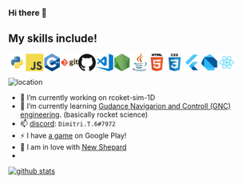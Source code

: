 ### Hi there 👋

## My skills include!

<img align="left" alt="Python" width="35px" src="https://raw.githubusercontent.com/github/explore/master/topics/python/python.png" />
<img align="left" alt="Javascript" width="35px" src="https://raw.githubusercontent.com/github/explore/master/topics/javascript/javascript.png" />
<img align="left" alt="cpp" width="35px" src="https://raw.githubusercontent.com/github/explore/master/topics/cpp/cpp.png" />
<img align="left" alt="Git" width="35px" src="https://raw.githubusercontent.com/github/explore/master/topics/git/git.png" />
<img align="left" alt="Github" width="35px" src="https://raw.githubusercontent.com/github/explore/master/topics/github/github.png" />
<img align="left" alt="VS Code" width="35px" src="https://raw.githubusercontent.com/github/explore/master/topics/visual-studio-code/visual-studio-code.png" />
<img align="left" alt="Node Js" width="35px" src="https://raw.githubusercontent.com/github/explore/master/topics/nodejs/nodejs.png" />
<img align="left" alt="java" width="35px" src="https://raw.githubusercontent.com/github/explore/master/topics/java/java.png" />
<img align="left" alt="HTML" width="35px" src="https://raw.githubusercontent.com/github/explore/master/topics/html/html.png" />
<img align="left" alt="CSS" width="35px" src="https://raw.githubusercontent.com/github/explore/master/topics/css/css.png" />
<img align="left" alt="Flutter" width="35px" src="https://raw.githubusercontent.com/github/explore/master/topics/flutter/flutter.png" />
<img align="left" alt="Dart" width="35px" src="https://raw.githubusercontent.com/github/explore/master/topics/dart/dart.png" />
<img align="left" alt="React" width="35px" src="https://raw.githubusercontent.com/github/explore/master/topics/react/react.png" />

<br><br>

![location](https://img.shields.io/badge/Live%20in-Georgia-red)

- 🔭 I’m currently working on rcoket-sim-1D
- 🌱 I’m currently learning [Gudance Navigarion and Controll (GNC) engineering](https://en.wikipedia.org/wiki/Guidance,_navigation,_and_control). (basically rocket science)
- 📫 [discord](https://discord.com/): `Dimitri.T.6#7972`
- ⚡ I have [a game](https://play.google.com/store/apps/details?id=com.dima.dash) on Google Play!
- 💖 I am in love with [New Shepard](https://www.blueorigin.com/new-shepard/)
- 

[![github stats](https://github-readme-stats.vercel.app/api?username=D-T-666)](https://github.com/anuraghazra/github-readme-stats)
